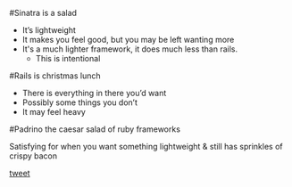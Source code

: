 
#Sinatra is a salad

* It’s lightweight
* It makes you feel good, but you may be left wanting more
* It's a much lighter framework, it does much less than rails.
  * This is intentional



#Rails is christmas lunch

* There is everything in there you’d want
* Possibly some things you don’t
* It may feel heavy









#Padrino the caesar salad of ruby frameworks

Satisfying for when you want something lightweight & still has sprinkles of crispy bacon

[tweet](https://twitter.com/mrdougal/status/113750251323654144)


<!-- Up next - why would you use Sinatra ? -->



